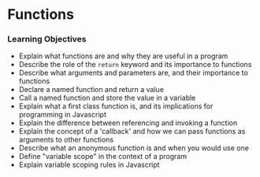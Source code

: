 # Functions

### Learning Objectives

- Explain what functions are and why they are useful in a program
- Describe the role of the `return` keyword and its importance to functions
- Describe what arguments and parameters are, and their importance to functions
- Declare a named function and return a value
- Call a named function and store the value in a variable
- Explain what a first class function is, and its implications for programming in Javascript
- Explain the difference between referencing and invoking a function
- Explain the concept of a 'callback' and how we can pass functions as arguments to other functions
- Describe what an anonymous function is and when you would use one
- Define "variable scope" in the context of a program
- Explain variable scoping rules in Javascript

